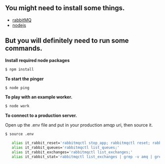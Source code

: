 ## You might need to install some things.

- [rabbitMQ](https://www.rabbitmq.com/install-standalone-mac.html)
- [nodejs](http://nodejs.org/)

## But you will definitely need to run some commands.

__Install required node packages__

```bash
$ npm install
```

__To start the pinger__

```bash
$ node ping
```

__To play with an example worker.__

```bash
$ node work
```


__To connect to a production server.__

Open up the .env file and put in your production amqp uri, then source it.

```bash
$ source .env
```
```bash
   alias it_rabbit_reset='rabbitmqctl stop_app; rabbitmqctl reset; rabbitmqctl start_app;'
   alias it_rabbit_queues='rabbitmqctl list_queues;'
   alias it_rabbit_exchanges='rabbitmqctl list_exchanges;'
   alias it_rabbit_stat='rabbitmqctl list_exchanges | grep -v amq | grep -v direct; rabbitmqctl list_queues
```
